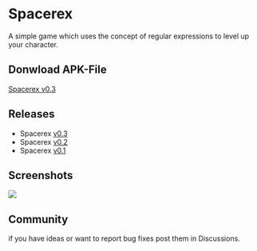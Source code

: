 # Spacerex
A simple game which uses the concept of regular expressions to level up your character.

## Donwload APK-File
[Spacerex v0.3](https://github.com/prietzem/spacerex/releases/download/v0.3/Spacerex.apk)

## Releases
* Spacerex [v0.3](https://github.com/prietzem/spacerex/releases/tag/v0.3)
* Spacerex [v0.2](https://github.com/prietzem/spacerex/releases/tag/v0.2)
* Spacerex [v0.1](https://github.com/prietzem/spacerex/releases/tag/v0.1)

## Screenshots
![](https://github.com/prietzem/spacerex/assets/57572233/fa94be2e-9969-4ece-8660-b44cd73b8b4a)

## Community
if you have ideas or want to report bug fixes post them in Discussions.
